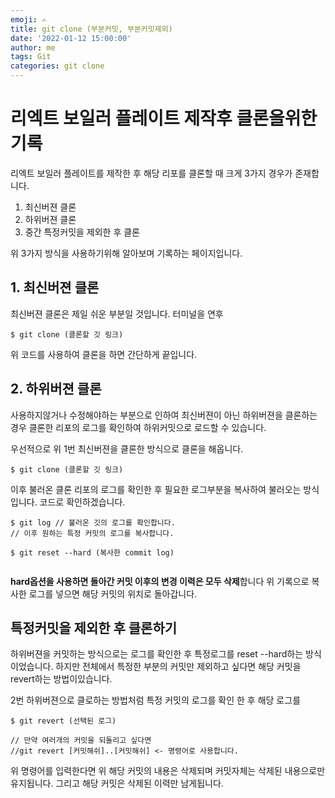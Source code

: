 ```yaml
---
emoji: ✍️
title: git clone (부분커밋, 부분커밋제외)
date: '2022-01-12 15:00:00'
author: me
tags: Git
categories: git clone
---
```


# 리엑트 보일러 플레이트 제작후 클론을위한 기록

리엑트 보일러 플레이트를 제작한 후 해당 리포를 클론할 때
크게 3가지 경우가 존재합니다.

1. 최신버젼 클론
2. 하위버젼 클론
3. 중간 특정커밋을 제외한 후 클론

위 3가지 방식을 사용하기위해 알아보며 기록하는 페이지입니다.

## 1. 최신버젼 클론

최신버젼 클론은 제일 쉬운 부분일 것입니다.
터미널을 연후

```
$ git clone (클론할 깃 링크)

```

위 코드를 사용하여 클론을 하면 간단하게 끝입니다.

## 2. 하위버젼 클론

사용하지않거나 수정해야하는 부분으로 인하여 최신버젼이 아닌 하위버젼을 클론하는 경우
클론한 리포의 로그를 확인하여 하위커밋으로 로드할 수 있습니다.

우선적으로
위 1번 최신버젼을 클론한 방식으로 클론을 해옵니다.

```
$ git clone (클론할 깃 링크)
```

이후 불러온 클론 리포의 로그를 확인한 후 필요한 로그부분을 복사하여 불러오는 방식입니다.
코드로 확인하겠습니다.

```
$ git log // 불러온 깃의 로그를 확인합니다.
// 이후 원하는 특정 커밋의 로그를 복사합니다.

$ git reset --hard (복사한 commit log)


```

**hard옵션을 사용하면 돌아간 커밋 이후의 변경 이력은 모두 삭제**합니다
위 기록으로 복사한 로그를 넣으면 해당 커밋의 위치로 돌아갑니다.

## 특정커밋을 제외한 후 클론하기

하위버젼을 커밋하는 방식으로는 로그를 확인한 후 특정로그를 reset --hard하는 방식이었습니다.
하지만 전체에서 특정한 부분의 커밋만 제외하고 싶다면 해당 커밋을 revert하는 방법이있습니다.

2번 하위버젼으로 클로하는 방법처럼
특정 커밋의 로그를 확인 한 후 해당 로그를

```
$ git revert (선택된 로그)

// 만약 여러개의 커밋을 되돌리고 싶다면
//git revert [커밋해쉬]..[커밋해쉬] <- 명령어로 사용합니다.

```

위 명령어를 입력한다면 위 해당 커밋의 내용은 삭제되며 커밋자체는 삭제된 내용으로만 유지됩니다.
그리고 해당 커밋은 삭제된 이력만 남게됩니다.
